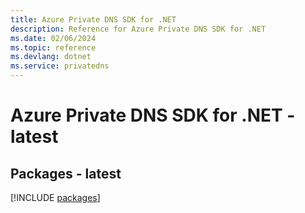 ```yaml
---
title: Azure Private DNS SDK for .NET
description: Reference for Azure Private DNS SDK for .NET
ms.date: 02/06/2024
ms.topic: reference
ms.devlang: dotnet
ms.service: privatedns
---
```

# Azure Private DNS SDK for .NET - latest
## Packages - latest
[!INCLUDE [packages](private-dns-index.md)]